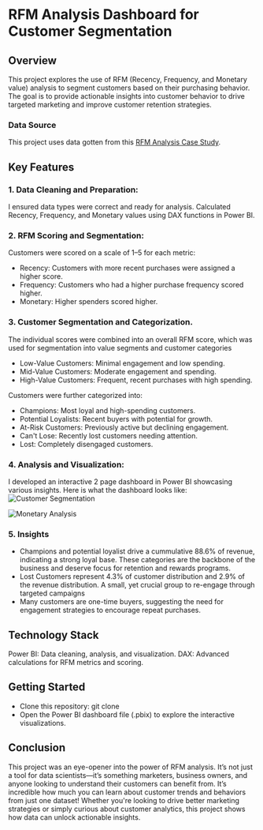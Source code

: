 # RFM Analysis Dashboard for Customer Segmentation

## Overview
This project explores the use of RFM (Recency, Frequency, and Monetary value) analysis to segment customers based on their purchasing behavior. The goal is to provide actionable insights into customer behavior to drive targeted marketing and improve customer retention strategies.

### Data Source
This project uses data gotten from this [RFM Analysis Case Study](https://statso.io/rfm-analysis-case-study/).

## Key Features

### 1. Data Cleaning and Preparation:
I ensured data types were correct and ready for analysis.
Calculated Recency, Frequency, and Monetary values using DAX functions in Power BI.

### 2. RFM Scoring and Segmentation:
Customers were scored on a scale of 1–5 for each metric:
- Recency: Customers with more recent purchases were assigned a higher score.
- Frequency: Customers who had a higher purchase frequency scored higher.
- Monetary: Higher spenders scored higher.

### 3. Customer Segmentation and Categorization.
The individual scores were combined into an overall RFM score, which was used for segmentation into value segments and customer categories
- Low-Value Customers: Minimal engagement and low spending.
- Mid-Value Customers: Moderate engagement and spending.
- High-Value Customers: Frequent, recent purchases with high spending.

Customers were further categorized into:
- Champions: Most loyal and high-spending customers.
- Potential Loyalists: Recent buyers with potential for growth.
- At-Risk Customers: Previously active but declining engagement.
- Can't Lose: Recently lost customers needing attention.
- Lost: Completely disengaged customers.

### 4. Analysis and Visualization:
I developed an interactive 2 page dashboard in Power BI showcasing various insights. Here is what the dashboard looks like:
![Customer Segmentation](path/to/your/image.png)

![Monetary Analysis](path/to/your/image.png)


### 5. Insights
- Champions and potential loyalist drive a cummulative 88.6% of revenue, indicating a strong loyal base. These categories are the backbone of the business and deserve focus for retention and rewards programs.
- Lost Customers represent 4.3% of customer distribution and 2.9% of the revenue distribution. A small, yet crucial group to re-engage through targeted campaigns
- Many customers are one-time buyers, suggesting the need for engagement strategies to encourage repeat purchases.

## Technology Stack
Power BI: Data cleaning, analysis, and visualization.
DAX: Advanced calculations for RFM metrics and scoring.

## Getting Started
- Clone this repository: git clone <repo-url>
- Open the Power BI dashboard file (.pbix) to explore the interactive visualizations.

## Conclusion
This project was an eye-opener into the power of RFM analysis. It’s not just a tool for data scientists—it’s something marketers, business owners, and anyone looking to understand their customers can benefit from. It’s incredible how much you can learn about customer trends and behaviors from just one dataset! Whether you're looking to drive better marketing strategies or simply curious about customer analytics, this project shows how data can unlock actionable insights.

